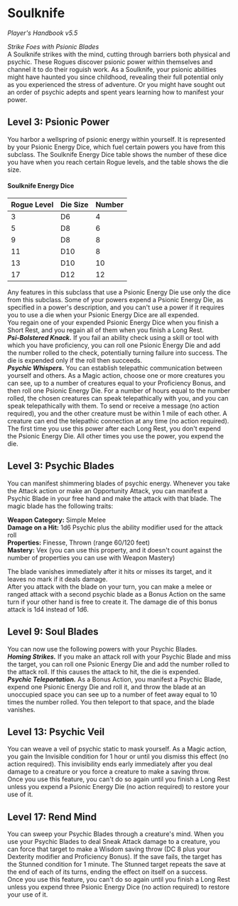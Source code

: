 # Soulknife
*Player's Handbook v5.5*  

*Strike Foes with Psionic Blades*  
A Soulknife strikes with the mind, cutting through barriers both physical and psychic. These Rogues discover psionic power within themselves and channel it to do their roguish work. As a Soulknife, your psionic abilities might have haunted you since childhood, revealing their full potential only as you experienced the stress of adventure. Or you might have sought out an order of psychic adepts and spent years learning how to manifest your power.

## Level 3: Psionic Power
You harbor a wellspring of psionic energy within yourself. It is represented by your Psionic Energy Dice, which fuel certain powers you have from this subclass. The Soulknife Energy Dice table shows the number of these dice you have when you reach certain Rogue levels, and the table shows the die size.
#### Soulknife Energy Dice
| Rogue Level | Die Size | Number |
|-------------|----------|--------|
| 3           | D6       | 4      |
| 5           | D8       | 6      |
| 9           | D8       | 8      |
| 11          | D10      | 8      |
| 13          | D10      | 10     |
| 17          | D12      | 12     |

Any features in this subclass that use a Psionic Energy Die use only the dice from this subclass. Some of your powers expend a Psionic Energy Die, as specified in a power's description, and you can't use a power if it requires you to use a die when your Psionic Energy Dice are all expended.  
You regain one of your expended Psionic Energy Dice when you finish a Short Rest, and you regain all of them when you finish a Long Rest.  
***Psi-Bolstered Knack.*** If you fail an ability check using a skill or tool with which you have proficiency, you can roll one Psionic Energy Die and add the number rolled to the check, potentially turning failure into success. The die is expended only if the roll then succeeds.  
***Psychic Whispers.*** You can establish telepathic communication between yourself and others. As a Magic action, choose one or more creatures you can see, up to a number of creatures equal to your Proficiency Bonus, and then roll one Psionic Energy Die. For a number of hours equal to the number rolled, the chosen creatures can speak telepathically with you, and you can speak telepathically with them. To send or receive a message (no action required), you and the other creature must be within 1 mile of each other. A creature can end the telepathic connection at any time (no action required).  
The first time you use this power after each Long Rest, you don't expend the Psionic Energy Die. All other times you use the power, you expend the die.

## Level 3: Psychic Blades
You can manifest shimmering blades of psychic energy. Whenever you take the Attack action or make an Opportunity Attack, you can manifest a Psychic Blade in your free hand and make the attack with that blade. The magic blade has the following traits:

**Weapon Category:** Simple Melee  
**Damage on a Hit:** 1d6 Psychic plus the ability modifier used for the attack roll  
**Properties:** Finesse, Thrown (range 60/120 feet)  
**Mastery:** Vex (you can use this property, and it doesn't count against the number of properties you can use with Weapon Mastery)

The blade vanishes immediately after it hits or misses its target, and it leaves no mark if it deals damage.  
After you attack with the blade on your turn, you can make a melee or ranged attack with a second psychic blade as a Bonus Action on the same turn if your other hand is free to create it. The damage die of this bonus attack is 1d4 instead of 1d6.

## Level 9: Soul Blades 
You can now use the following powers with your Psychic Blades.  
***Homing Strikes.*** If you make an attack roll with your Psychic Blade and miss the target, you can roll one Psionic Energy Die and add the number rolled to the attack roll. If this causes the attack to hit, the die is expended.  
***Psychic Teleportation.*** As a Bonus Action, you manifest a Psychic Blade, expend one Psionic Energy Die and roll it, and throw the blade at an unoccupied space you can see up to a number of feet away equal to 10 times the number rolled. You then teleport to that space, and the blade vanishes.

## Level 13: Psychic Veil
You can weave a veil of psychic static to mask yourself. As a Magic action, you gain the Invisible condition for 1 hour or until you dismiss this effect (no action required). This invisibility ends early immediately after you deal damage to a creature or you force a creature to make a saving throw.  
Once you use this feature, you can't do so again until you finish a Long Rest unless you expend a Psionic Energy Die (no action required) to restore your use of it.

## Level 17: Rend Mind
You can sweep your Psychic Blades through a creature's mind. When you use your Psychic Blades to deal Sneak Attack damage to a creature, you can force that target to make a Wisdom saving throw (DC 8 plus your Dexterity modifier and Proficiency Bonus). If the save fails, the target has the Stunned condition for 1 minute. The Stunned target repeats the save at the end of each of its turns, ending the effect on itself on a success.  
Once you use this feature, you can't do so again until you finish a Long Rest unless you expend three Psionic Energy Dice (no action required) to restore your use of it.